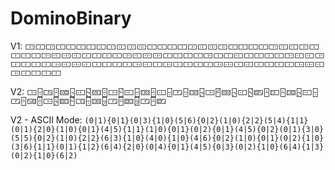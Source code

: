 # DominoBinary

V1: `🀲🀱🀲🀱🀱🀱🀱🀱🀲🀸🀹🀹🀱🀱🀱🀱🀲🀸🀹🀲🀱🀱🀱🀱🀲🀸🀸🀲🀱🀱🀱🀱🀲🀸🀹🀸🀱🀱🀱🀱🀲🀸🀹🀹🀱🀱🀱🀱🀲🀱🀱🀸🀱🀱🀱🀱🀲🀸🀸🀲🀱🀱🀱🀱🀲🀸🀹🀸🀱🀱🀱🀱🀲🀸🀱🀲🀱🀱🀱🀱🀲🀹🀱🀸🀱🀱🀱🀱🀲🀹🀸🀲🀱🀱🀱🀱`

V2: `🀲🁤🀴🁪🁚🁥🀸🁳🁘🁫🀲🁱🀸🁤🁒🁫🀸🁤🀳🁤🁒🁥🀲🁸🁙🁥🀸🁳🁞🁪🁍🁪🁓🁥🀸🁤🀳🁪🁌🁫🀲🁬🁟🁱🀵🁤🁒🁦🀳🁪🁟🁭🀳🁪🁝`

V2 - ASCII Mode: `(0|1){0|1}(0|3){1|0}(5|6){0|2}(1|0){2|2}(5|4){1|1}(0|1){2|0}(1|0){0|1}(4|5){1|1}(1|0){0|1}(0|2){0|1}(4|5){0|2}(0|1){3|0}(5|5){0|2}(1|0){2|2}(6|3){1|0}(4|0){1|0}(4|6){0|2}(1|0){0|1}(0|2){1|0}(3|6){1|1}(0|1){1|2}(6|4){2|0}(0|4){0|1}(4|5){0|3}(0|2){1|0}(6|4){1|3}(0|2){1|0}(6|2)`